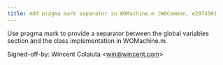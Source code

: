 ```yaml
---
title: Add pragma mark separator in WOMachine.m (WOCommon, e297450)
---
```


Use pragma mark to provide a separator between the global variables section and the class implementation in WOMachine.m.

Signed-off-by: Wincent Colaiuta &lt;win@wincent.com&gt;
